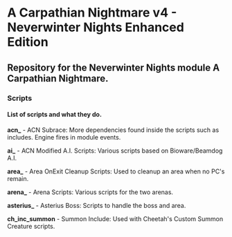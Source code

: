 # A Carpathian Nightmare v4 - Neverwinter Nights Enhanced Edition
## Repository for the Neverwinter Nights module A Carpathian Nightmare.


### Scripts
#### List of scripts and what they do.


**acn_** - ACN Subrace: More dependencies found inside the scripts such as includes.  Engine fires in module events.

**ai_** - ACN Modified A.I. Scripts: Various scripts based on Bioware/Beamdog A.I.

**area_** - Area OnExit Cleanup Scripts:  Used to cleanup an area when no PC's remain.

**arena_** - Arena Scripts:  Various scripts for the two arenas.

**asterius_** - Asterius Boss:  Scripts to handle the boss and area.

**ch_inc_summon** - Summon Include:  Used with Cheetah's Custom Summon Creature scripts.


